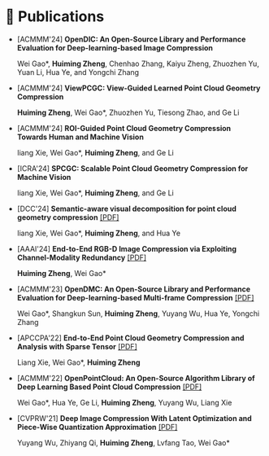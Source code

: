 
# 📝 Publications

- [ACMMM'24] **OpenDIC: An Open-Source Library and Performance Evaluation for Deep-learning-based Image Compression**
  
  Wei Gao*, **Huiming Zheng**, Chenhao Zhang, Kaiyu Zheng, Zhuozhen Yu, Yuan Li, Hua Ye, and Yongchi Zhang
  

- [ACMMM'24] **ViewPCGC: View-Guided Learned Point Cloud Geometry Compression**
  
  **Huiming Zheng**, Wei Gao*, Zhuozhen Yu, Tiesong Zhao, and Ge Li


- [ACMMM'24] **ROI-Guided Point Cloud Geometry Compression Towards Human and Machine Vision**
  
  liang Xie, Wei Gao*, **Huiming Zheng**, and Ge Li

- [ICRA'24] **SPCGC: Scalable Point Cloud Geometry Compression for Machine Vision**
  
  liang Xie, Wei Gao*, **Huiming Zheng**, and Ge Li


- [DCC'24] **Semantic-aware visual decomposition for point cloud geometry compression**
<a href='https://ieeexplore.ieee.org/abstract/document/10533835/'><i class="fa fa-file-pdf"></i>[PDF]</a>
  
  liang Xie, Wei Gao*, **Huiming Zheng**, and Hua Ye
<!-- [[PDF]](https://ieeexplore.ieee.org/abstract/document/10533835/) -->


- [AAAI'24] **End-to-End RGB-D Image Compression via Exploiting Channel-Modality Redundancy**
<a href='https://ojs.aaai.org/index.php/AAAI/article/view/28588'><i class="fa fa-file-pdf"></i>[PDF]</a>
  
  **Huiming Zheng**, Wei Gao*
<!-- [[PDF]](https://ojs.aaai.org/index.php/AAAI/article/view/28588) -->

- [ACMMM'23] **OpenDMC: An Open-Source Library and Performance Evaluation for Deep-learning-based Multi-frame Compression**
<a href='https://dl.acm.org/doi/abs/10.1145/3581783.3613464'><i class="fa fa-file-pdf"></i>[PDF]</a>
  
  Wei Gao*, Shangkun Sun, **Huiming Zheng**, Yuyang Wu, Hua Ye, Yongchi Zhang
<!-- [[PDF]](https://dl.acm.org/doi/abs/10.1145/3581783.3613464) -->

- [APCCPA'22] **End-to-End Point Cloud Geometry Compression and Analysis with Sparse Tensor**
<a href='https://dl.acm.org/doi/abs/10.1145/3552457.3555726'><i class="fa fa-file-pdf"></i>[PDF]</a>
  
  Liang Xie, Wei Gao*, **Huiming Zheng**
<!-- [[PDF]](https://dl.acm.org/doi/abs/10.1145/3552457.3555726) -->

- [ACMMM'22] **OpenPointCloud: An Open-Source Algorithm Library of Deep Learning Based Point Cloud Compression**
<a href='https://dl.acm.org/doi/abs/10.1145/3503161.3548545'><i class="fa fa-file-pdf"></i>[PDF]</a>
  
  Wei Gao*, Hua Ye, Ge Li, **Huiming Zheng**, Yuyang Wu, Liang Xie
<!-- [[PDF]](https://dl.acm.org/doi/abs/10.1145/3503161.3548545) -->


- [CVPRW'21] **Deep Image Compression With Latent Optimization and Piece-Wise Quantization Approximation**
<a href='https://openaccess.thecvf.com/content/CVPR2021W/CLIC/papers/Wu_Deep_Image_Compression_With_Latent_Optimization_and_Piece-Wise_Quantization_Approximation_CVPRW_2021_paper.pdf'><i class="fa fa-file-pdf"></i>[PDF]</a>
  
  Yuyang Wu, Zhiyang Qi, **Huiming Zheng**, Lvfang Tao, Wei Gao*
<!-- [[PDF]](https://openaccess.thecvf.com/content/CVPR2021W/CLIC/papers/Wu_Deep_Image_Compression_With_Latent_Optimization_and_Piece-Wise_Quantization_Approximation_CVPRW_2021_paper.pdf) -->




